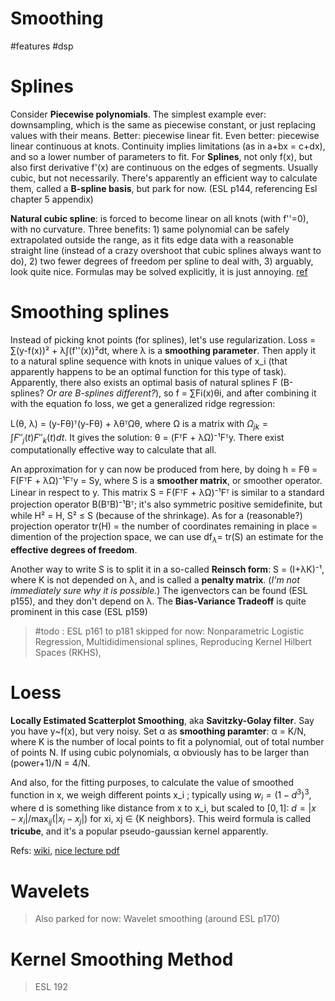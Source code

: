 # Smoothing
#features #dsp

# Splines
Consider **Piecewise polynomials**. The simplest example ever: downsampling, which is the same as piecewise constant, or just replacing values with their means. Better: piecewise linear fit. Even better: piecewise linear continuous at knots. Continuity implies limitations (as in a+bx = c+dx), and so a lower number of parameters to fit.  For **Splines**, not only f(x), but also first derivative f'(x) are continuous on the edges of segments. Usually cubic, but not necessarily. There's apparently an efficient way to calculate them, called a **B-spline basis**, but park for now. (ESL p144, referencing Esl chapter 5 appendix) 

**Natural cubic spline**: is forced to become linear on all knots (with f''=0), with no curvature. Three benefits: 1) same polynomial can be safely extrapolated outside the range, as it fits edge data with a reasonable straight line (instead of a crazy overshoot that cubic splines always want to do), 2) two fewer degrees of freedom per spline to deal with, 3) arguably, look quite nice. Formulas may be solved explicitly, it is just annoying. [ref](https://towardsdatascience.com/numerical-interpolation-natural-cubic-spline-52c1157b98ac)

# Smoothing splines
Instead of picking knot points (for splines), let's use regularization. Loss = ∑(y-f(x))² + λ∫(f''(x))²dt, where λ is a **smoothing parameter**. Then apply it to a natural spline sequence with knots in unique values of x_i (that apparently happens to be an optimal function for this type of task). Apparently, there also exists an optimal basis of natural splines F (B-splines? _Or are B-splines different?_), so f = ∑Fi(x)θi, and after combining it with the equation fo loss, we get a generalized ridge regression:

L(θ, λ) = (y-Fθ)ᵀ(y-Fθ) + λθᵀΩθ, where Ω is a matrix with $Ω_{jk} = \int F'' _ j(t)F''_ k(t)dt$. It gives the solution: θ = (FᵀF + λΩ)⁻¹Fᵀy. There exist computationally effective way to calculate that all. 

An approximation for y can now be produced from here, by doing h = Fθ = F(FᵀF + λΩ)⁻¹Fᵀy = Sy, where S is a **smoother matrix**, or smoother operator. Linear in respect to y. This matrix S = F(FᵀF + λΩ)⁻¹Fᵀ is similar to a standard projection operator B(BᵀB)⁻¹Bᵀ; it's also symmetric positive semidefinite, but while H² = H, S² ≤ S (because of the shrinkage). As for a (reasonable?) projection operator tr(H) = the number of coordinates remaining in place = dimention of the projection space, we can use df$_ λ$= tr(S) an estimate for the **effective degrees of freedom**.

Another way to write S is to split it in a so-called **Reinsch form**: S = (I+λK)⁻¹, where K is not depended on λ, and is called a **penalty matrix**. (_I'm not immediately sure why it is possible._) The igenvectors can be found (ESL p155), and they don't depend on λ. The **Bias-Variance Tradeoff** is quite prominent in this case (ESL p159)

> #todo : ESL p161 to p181 skipped for now: Nonparametric Logistic Regression, Multididimensional splines, Reproducing Kernel Hilbert Spaces (RKHS), 

# Loess

**Locally Estimated Scatterplot Smoothing**, aka **Savitzky-Golay filter**. Say you have y~f(x), but very noisy. Set α as **smoothing paramter**: α = K/N, where K is the number of local points to fit a polynomial, out of total number of points N. If using cubic polynomials, α obviously has to be larger than (power+1)/N = 4/N. 

And also, for the fitting purposes, to calculate the value of smoothed function in x, we weigh different points x_i ; typically using $w_i = (1-d^3)^3$, where d is something like distance from x to x_i, but scaled to $[0,1]$: $d = |x-x_i|/\max_{ij}(|x_i-x_j|)$ for xi, xj ∈ {K neighbors}. This weird formula is called **tricube**, and it's a popular pseudo-gaussian kernel apparently.

Refs: [wiki](https://en.wikipedia.org/wiki/Local_regression), [nice lecture pdf](http://pj.freefaculty.org/guides/stat/Regression-Nonlinear/Nonparametric-Loess-Splines/Nonparametric-1-lecture.pdf)

# Wavelets

> Also parked for now: Wavelet smoothing (around ESL p170)

# Kernel Smoothing Method

> ESL 192